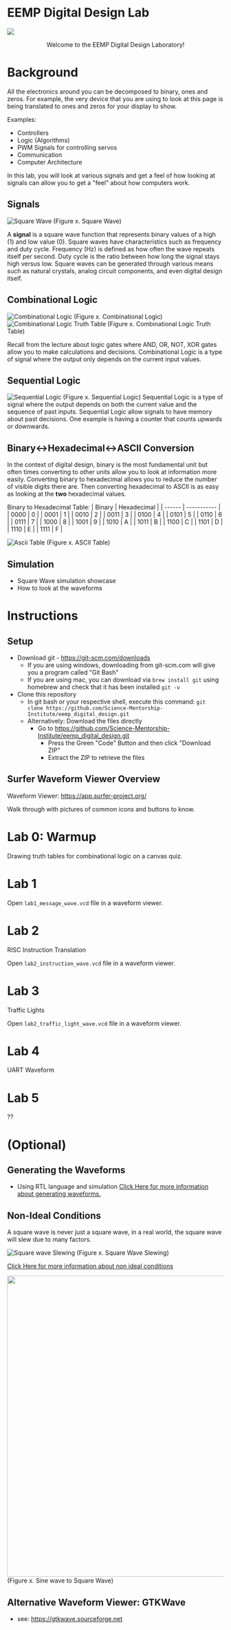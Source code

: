 
# EEMP Digital Design Lab
<img src="assets/images/DigitalDesignLabHeader.png" style="margin-top: 0">
<p style="text-align:center;">Welcome to the EEMP Digital Design Laboratory!</p>

# Background
All the electronics around you can be decomposed to binary, ones and zeros. For example, the very device that you are using to look at this page is being translated to ones and zeros for your display to show. 

Examples: 
- Controllers
- Logic (Algorithms)
- PWM Signals for controlling servos
- Communication
- Computer Architecture 

In this lab, you will look at various signals and get a feel of how looking at signals can allow you to get a "feel" about how computers work. 


## Signals
![Square Wave](assets/images/square_wave.png)
(Figure x. Square Wave)

A **signal** is a square wave function that represents binary values of a high (1) and low value (0). Square waves have characteristics such as frequency and duty cycle. Frequency (Hz) is defined as how often the wave repeats itself per second. Duty cycle is the ratio between how long the signal stays high versus low. 
Square waves can be generated through various means such as natural crystals, analog circuit components, and even digital design itself. 


## Combinational Logic
![Combinational Logic](assets/images/combinational_logic.png)
(Figure x. Combinational Logic)
![Combinational Logic Truth Table](assets/images/truth_tables.png)
(Figure x. Combinational Logic Truth Table)

Recall from the lecture about logic gates where AND, OR, NOT, XOR gates allow you to make calculations and decisions. 
Combinational Logic is a type of signal where the output only depends on the current input values. 


## Sequential Logic 
![Sequential Logic](assets/images/sequential_logic.png)
(Figure x. Sequential Logic)
Sequential Logic is a type of signal where the output depends on both the current value and the sequence of past inputs. 
Sequential Logic allow signals to have memory about past decisions. One example is having a counter that counts upwards or downwards. 

## Binary<->Hexadecimal<->ASCII Conversion
In the context of digital design, binary is the most fundamental unit but often times converting to other units allow you to look at information more easily. 
Converting binary to hexadecimal allows you to reduce the number of visible digits there are. Then converting hexadecimal to ASCII is as easy as looking at the **two** hexadecimal values. 

Binary to Hexadecimal Table:
| Binary | Hexadecimal | 
| ------ | ----------- |
| 0000   |      0      |
| 0001   |      1      |
| 0010   |      2      |
| 0011   |      3      |
| 0100   |      4      |
| 0101   |      5      |
| 0110   |      6      |
| 0111   |      7      |
| 1000   |      8      |
| 1001   |      9      |
| 1010   |      A      |
| 1011   |      B      |
| 1100   |      C      |
| 1101   |      D      |
| 1110   |      E      |
| 1111   |      F      |

 
![Ascii Table](assets/images/ascii_table.png)
(Figure x. ASCII Table)

## Simulation
- Square Wave simulation showcase 
- How to look at the waveforms

# Instructions

## Setup
- Download git - https://git-scm.com/downloads
    - If you are using windows, downloading from git-scm.com will give you a program called "Git Bash" 
    - If you are using mac, you can download via `brew install git` using homebrew and check that it has been installed 
    `git -v`
- Clone this repository
    - In git bash or your respective shell, execute this command: 
    `git clone https://github.com/Science-Mentorship-Institute/eemp_digital_design.git`
    - Alternatively: Download the files directly
        - Go to https://github.com/Science-Mentorship-Institute/eemp_digital_design.git
            - Press the Green "Code" Button and then click "Download ZIP"
            - Extract the ZIP to retrieve the files 

## Surfer Waveform Viewer Overview
Waveform Viewer: https://app.surfer-project.org/

Walk through with pictures of common icons and buttons to know. 

# Lab 0: Warmup
Drawing truth tables for combinational logic on a canvas quiz.

# Lab 1
Open `lab1_message_wave.vcd` file in a waveform viewer. 


# Lab 2
RISC Instruction Translation

Open `lab2_instruction_wave.vcd` file in a waveform viewer. 

# Lab 3
Traffic Lights 

Open `lab2_traffic_light_wave.vcd` file in a waveform viewer. 

# Lab 4 
UART Waveform

# Lab 5
?? 



# (Optional)

## Generating the Waveforms
- Using RTL language and simulation 
[Click Here for more information about generating waveforms.](assets/Generating_Wave_Forms.md)

## Non-Ideal Conditions
A square wave is never just a square wave, in a real world, the square wave will slew due to many factors. 

![Square wave Slewing](assets/images/square_wave_slewed.png)
(Figure x. Square Wave Slewing)

[Click Here for more information about non ideal conditions](assets/Non_Ideal_Conditions.md)

<img src="assets/images/sinewave_to_squarewave.jpg" width="1200" height="700">
(Figure x. Sine wave to Square Wave)

## Alternative Waveform Viewer: GTKWave
- see: https://gtkwave.sourceforge.net